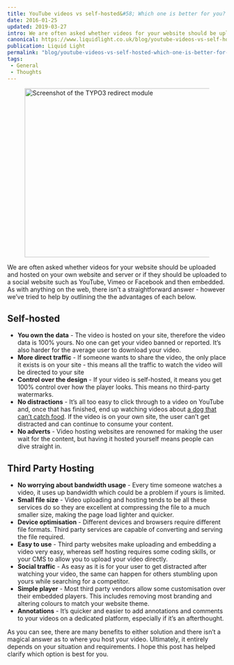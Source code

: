 ```yaml
---
title: YouTube videos vs self-hosted&#58; Which one is better for you?
date: 2016-01-25
updated: 2019-03-27
intro: We are often asked whether videos for your website should be uploaded and hosted on your own website and server or if they should be uploaded to a social website ...
canonical: https://www.liquidlight.co.uk/blog/youtube-videos-vs-self-hosted-which-one-is-better-for-you/
publication: Liquid Light
permalink: "blog/youtube-videos-vs-self-hosted-which-one-is-better-for-you/"
tags:
 - General
 - Thoughts
---
```


<figure><img loading="lazy" class="image-embed-item" src="/assets/img/content/youtube-videos-vs-self-hosted-which-one-is-better-for-you/image.webp" width="450" height="388" alt="Screenshot of the TYPO3 redirect module"></figure>

We are often asked whether videos for your website should be uploaded and hosted on your own website and server or if they should be uploaded to a social website such as YouTube, Vimeo or Facebook and then embedded. As with anything on the web, there isn’t a straightforward answer - however we’ve tried to help by outlining the the advantages of each below.

## Self-hosted

- **You own the data** - The video is hosted on your site, therefore the video data is 100% yours. No one can get your video banned or reported. It’s also harder for the average user to download your video.
- **More direct traffic** - If someone wants to share the video, the only place it exists is on your site - this means all the traffic to watch the video will be directed to your site
- **Control over the design** - If your video is self-hosted, it means you get 100% control over how the player looks. This means no third-party watermarks.
- **No distractions** - It’s all too easy to click through to a video on YouTube and, once that has finished, end up watching videos about [a dog that can’t catch food](https://www.youtube.com/watch?v=6w2UxDdhZPk). If the video is on your own site, the user can’t get distracted and can continue to consume your content.
- **No adverts** - Video hosting websites are renowned for making the user wait for the content, but having it hosted yourself means people can dive straight in.

## Third Party Hosting

- **No worrying about bandwidth usage** - Every time someone watches a video, it uses up bandwidth which could be a problem if yours is limited.
- **Small file size** - Video uploading and hosting tends to be all these services do so they are excellent at compressing the file to a much smaller size, making the page load lighter and quicker.
- **Device optimisation** - Different devices and browsers require different file formats. Third party services are capable of converting and serving the file required.
- **Easy to use** - Third party websites make uploading and embedding a video very easy, whereas self hosting requires some coding skills, or your CMS to allow you to upload your video directly.
- **Social traffic** - As easy as it is for your user to get distracted after watching your video, the same can happen for others stumbling upon yours while searching for a competitor.
- **Simple player** - Most third party vendors allow some customisation over their embedded players. This includes removing most branding and altering colours to match your website theme.
- **Annotations** - It’s quicker and easier to add annotations and comments to your videos on a dedicated platform, especially if it’s an afterthought.

As you can see, there are many benefits to either solution and there isn’t a magical answer as to where you host your video. Ultimately, it entirely depends on your situation and requirements. I hope this post has helped clarify which option is best for you.
